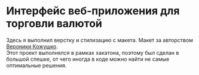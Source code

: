 # Интерфейс веб-приложения для торговли валютой

Здесь я выполнил верстку и стилизацию с макета. Макет за авторством [Вероники Кожушко](https://github.com/nikakozhushko).<br/>
Этот проект выполнялся в рамках хакатона, поэтому был сделан в большой спешке, от чего иногда в коде можно найти не самые оптимальные решения.
